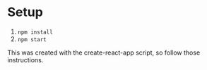 # Setup
1. `npm install`
2. `npm start`

This was created with the create-react-app script, so follow those instructions.
